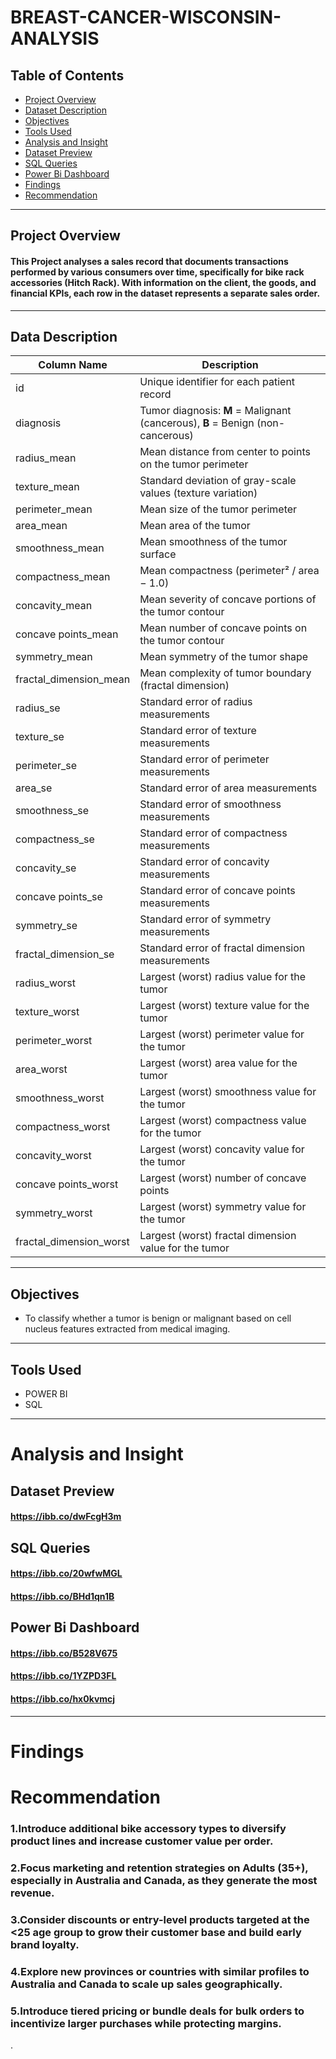 # BREAST-CANCER-WISCONSIN-ANALYSIS
## Table of Contents
+ [Project Overview](#Project-Overview)
+ [Dataset Description](#Dataset-Description)
+ [Objectives](#Objectives)
+ [Tools Used](#Tools-Used)
+ [Analysis and Insight](#Analysis-and-Insight)
+ [Dataset Preview](#Dataset-Preview)
+ [SQL Queries](#sql-queries)
+ [Power Bi Dashboard](#Power-Bi-Dashboard)
+ [Findings](#Findings)
+ [Recommendation](#Recommendation)
---
## Project Overview
#### This Project analyses a sales record that documents transactions performed by various consumers over time, specifically for bike rack accessories (Hitch Rack).  With information on the client, the goods, and financial KPIs, each row in the dataset represents a separate sales order.
---

## Data Description
| Column Name               | Description                                                                |
| ----------------------------- | ------------------------------------------------------------------------------ |
| id                        | Unique identifier for each patient record                                      |
| diagnosis                 | Tumor diagnosis: **M** = Malignant (cancerous), **B** = Benign (non-cancerous) |
| radius\_mean              | Mean distance from center to points on the tumor perimeter                     |
| texture\_mean             | Standard deviation of gray-scale values (texture variation)                    |
| perimeter\_mean           | Mean size of the tumor perimeter                                               |
| area\_mean                | Mean area of the tumor                                                         |
| smoothness\_mean          | Mean smoothness of the tumor surface                                           |
| compactness\_mean         | Mean compactness (perimeter² / area − 1.0)                                     |
| concavity\_mean           | Mean severity of concave portions of the tumor contour                         |
| concave points\_mean      | Mean number of concave points on the tumor contour                             |
| symmetry\_mean            | Mean symmetry of the tumor shape                                               |
| fractal\_dimension\_mean  | Mean complexity of tumor boundary (fractal dimension)                          |
| radius\_se                | Standard error of radius measurements                                          |
| texture\_se               | Standard error of texture measurements                                         |
| perimeter\_se             | Standard error of perimeter measurements                                       |
| area\_se                  | Standard error of area measurements                                            |
| smoothness\_se           | Standard error of smoothness measurements                                      |
| compactness\_se           | Standard error of compactness measurements                                     |
| concavity\_se             | Standard error of concavity measurements                                       |
| concave points\_se        | Standard error of concave points measurements                                  |
| symmetry\_se              | Standard error of symmetry measurements                                        |
| fractal\_dimension\_se    | Standard error of fractal dimension measurements                               |
| radius\_worst             | Largest (worst) radius value for the tumor                                     |
| texture\_worst            | Largest (worst) texture value for the tumor                                    |
| perimeter\_worst          | Largest (worst) perimeter value for the tumor                                  |
| area\_worst               | Largest (worst) area value for the tumor                                       |
| smoothness\_worst         | Largest (worst) smoothness value for the tumor                                 |
| compactness\_worst        | Largest (worst) compactness value for the tumor                                |
| concavity\_worst          | Largest (worst) concavity value for the tumor                                  |
| concave points\_worst     | Largest (worst) number of concave points                                       |
| symmetry\_worst           | Largest (worst) symmetry value for the tumor                                   |
| fractal\_dimension\_worst | Largest (worst) fractal dimension value for the tumor                          |


---
## Objectives
+ To classify whether a tumor is benign or malignant based on cell nucleus features extracted from medical imaging.
---
## Tools Used
+ POWER BI
+ SQL
---
# Analysis and Insight 
## Dataset Preview
#### https://ibb.co/dwFcgH3m

##  SQL Queries
#### https://ibb.co/20wfwMGL
#### https://ibb.co/BHd1qn1B

##  Power Bi Dashboard
#### https://ibb.co/B528V675
#### https://ibb.co/1YZPD3FL
#### https://ibb.co/hx0kvmcj
---
# Findings
### 

# Recommendation
### 1.Introduce additional bike accessory types to diversify product lines and increase customer value per order.
### 2.Focus marketing and retention strategies on Adults (35+), especially in Australia and Canada, as they generate the most revenue.
### 3.Consider discounts or entry-level products targeted at the <25 age group to grow their customer base and build early brand loyalty.
### 4.Explore new provinces or countries with similar profiles to Australia and Canada to scale up sales geographically.
### 5.Introduce tiered pricing or bundle deals for bulk orders to incentivize larger purchases while protecting margins.










.














